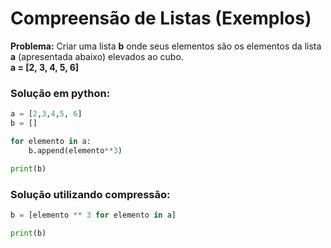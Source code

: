 # Compreensão de Listas (Exemplos)

**Problema:** Criar uma lista **b** onde seus elementos são os elementos da lista **a** (apresentada abaixo) elevados ao cubo. <br>
**a = [2, 3, 4, 5, 6]** <br>

### Solução em python:
``` python runnable
a = [2,3,4,5, 6]
b = []

for elemento in a:
    b.append(elemento**3)

print(b)
```

### Solução utilizando compressão:
``` python runnable
b = [elemento ** 3 for elemento in a]

print(b)
```
